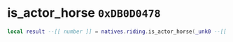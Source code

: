# is_actor_horse `0xDB0D0478`

```lua
local result --[[ number ]] = natives.riding.is_actor_horse(_unk0 --[[ number ]])
```
